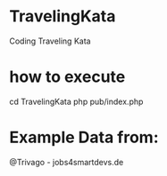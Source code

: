 # TravelingKata
Coding Traveling Kata 


# how to execute
cd TravelingKata
php pub/index.php


# Example Data from:
@Trivago - jobs4smartdevs.de
